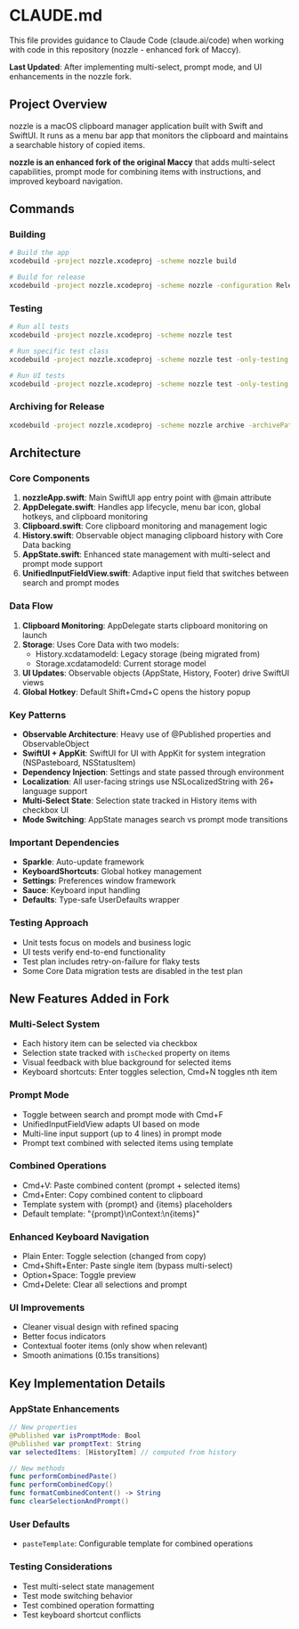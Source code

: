 # CLAUDE.md

This file provides guidance to Claude Code (claude.ai/code) when working with code in this repository (nozzle - enhanced fork of Maccy).

**Last Updated**: After implementing multi-select, prompt mode, and UI enhancements in the nozzle fork.

## Project Overview

nozzle is a macOS clipboard manager application built with Swift and SwiftUI. It runs as a menu bar app that monitors the clipboard and maintains a searchable history of copied items.

**nozzle is an enhanced fork of the original Maccy** that adds multi-select capabilities, prompt mode for combining items with instructions, and improved keyboard navigation.

## Commands

### Building
```bash
# Build the app
xcodebuild -project nozzle.xcodeproj -scheme nozzle build

# Build for release
xcodebuild -project nozzle.xcodeproj -scheme nozzle -configuration Release build
```

### Testing
```bash
# Run all tests
xcodebuild -project nozzle.xcodeproj -scheme nozzle test

# Run specific test class
xcodebuild -project nozzle.xcodeproj -scheme nozzle test -only-testing:nozzleTests/ClipboardTests

# Run UI tests
xcodebuild -project nozzle.xcodeproj -scheme nozzle test -only-testing:nozzleUITests
```

### Archiving for Release
```bash
xcodebuild -project nozzle.xcodeproj -scheme nozzle archive -archivePath ./build/nozzle.xcarchive
```

## Architecture

### Core Components

1. **nozzleApp.swift**: Main SwiftUI app entry point with @main attribute
2. **AppDelegate.swift**: Handles app lifecycle, menu bar icon, global hotkeys, and clipboard monitoring
3. **Clipboard.swift**: Core clipboard monitoring and management logic
4. **History.swift**: Observable object managing clipboard history with Core Data backing
5. **AppState.swift**: Enhanced state management with multi-select and prompt mode support
6. **UnifiedInputFieldView.swift**: Adaptive input field that switches between search and prompt modes

### Data Flow

1. **Clipboard Monitoring**: AppDelegate starts clipboard monitoring on launch
2. **Storage**: Uses Core Data with two models:
   - History.xcdatamodeld: Legacy storage (being migrated from)
   - Storage.xcdatamodeld: Current storage model
3. **UI Updates**: Observable objects (AppState, History, Footer) drive SwiftUI views
4. **Global Hotkey**: Default Shift+Cmd+C opens the history popup

### Key Patterns

- **Observable Architecture**: Heavy use of @Published properties and ObservableObject
- **SwiftUI + AppKit**: SwiftUI for UI with AppKit for system integration (NSPasteboard, NSStatusItem)
- **Dependency Injection**: Settings and state passed through environment
- **Localization**: All user-facing strings use NSLocalizedString with 26+ language support
- **Multi-Select State**: Selection state tracked in History items with checkbox UI
- **Mode Switching**: AppState manages search vs prompt mode transitions

### Important Dependencies

- **Sparkle**: Auto-update framework
- **KeyboardShortcuts**: Global hotkey management
- **Settings**: Preferences window framework
- **Sauce**: Keyboard input handling
- **Defaults**: Type-safe UserDefaults wrapper

### Testing Approach

- Unit tests focus on models and business logic
- UI tests verify end-to-end functionality
- Test plan includes retry-on-failure for flaky tests
- Some Core Data migration tests are disabled in the test plan

## New Features Added in Fork

### Multi-Select System
- Each history item can be selected via checkbox
- Selection state tracked with `isChecked` property on items
- Visual feedback with blue background for selected items
- Keyboard shortcuts: Enter toggles selection, Cmd+N toggles nth item

### Prompt Mode
- Toggle between search and prompt mode with Cmd+F
- UnifiedInputFieldView adapts UI based on mode
- Multi-line input support (up to 4 lines) in prompt mode
- Prompt text combined with selected items using template

### Combined Operations
- Cmd+V: Paste combined content (prompt + selected items)
- Cmd+Enter: Copy combined content to clipboard
- Template system with {prompt} and {items} placeholders
- Default template: "{prompt}\nContext:\n{items}"

### Enhanced Keyboard Navigation
- Plain Enter: Toggle selection (changed from copy)
- Cmd+Shift+Enter: Paste single item (bypass multi-select)
- Option+Space: Toggle preview
- Cmd+Delete: Clear all selections and prompt

### UI Improvements
- Cleaner visual design with refined spacing
- Better focus indicators
- Contextual footer items (only show when relevant)
- Smooth animations (0.15s transitions)

## Key Implementation Details

### AppState Enhancements
```swift
// New properties
@Published var isPromptMode: Bool
@Published var promptText: String
var selectedItems: [HistoryItem] // computed from history

// New methods
func performCombinedPaste()
func performCombinedCopy()
func formatCombinedContent() -> String
func clearSelectionAndPrompt()
```

### User Defaults
- `pasteTemplate`: Configurable template for combined operations

### Testing Considerations
- Test multi-select state management
- Test mode switching behavior
- Test combined operation formatting
- Test keyboard shortcut conflicts